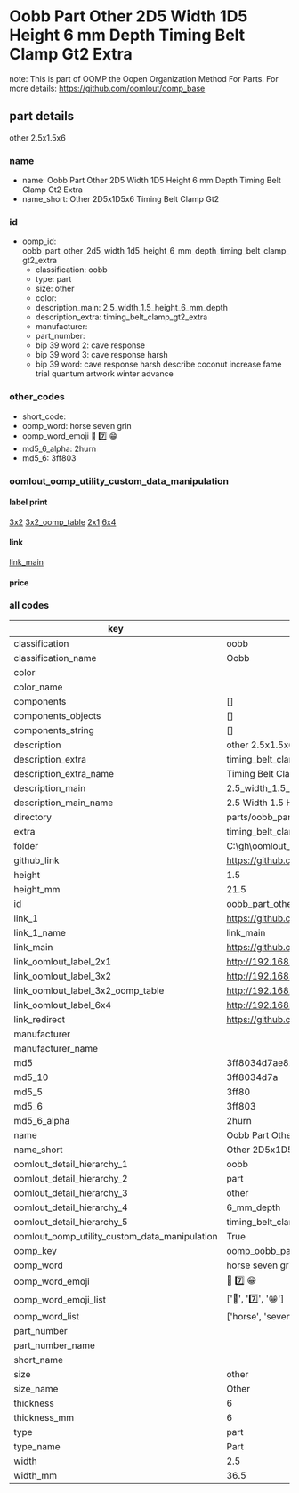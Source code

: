 # Oobb Part Other 2D5 Width 1D5 Height 6 mm Depth Timing Belt Clamp Gt2 Extra  

note: This is part of OOMP the Oopen Organization Method For Parts. For more details: https://github.com/oomlout/oomp_base

##  part details
  



other 2.5x1.5x6



### name
* name: Oobb Part Other 2D5 Width 1D5 Height 6 mm Depth Timing Belt Clamp Gt2 Extra
* name_short: Other 2D5x1D5x6 Timing Belt Clamp Gt2
### id
* oomp_id: oobb_part_other_2d5_width_1d5_height_6_mm_depth_timing_belt_clamp_gt2_extra
  * classification: oobb
  * type: part
  * size: other
  * color: 
  * description_main: 2.5_width_1.5_height_6_mm_depth
  * description_extra: timing_belt_clamp_gt2_extra
  * manufacturer: 
  * part_number: 
  * bip 39 word 2: cave response
  * bip 39 word 3: cave response harsh
  * bip 39 word: cave response harsh describe coconut increase fame trial quantum artwork winter advance

### other_codes
* short_code: 
* oomp_word: horse seven grin
* oomp_word_emoji :horse: :seven: :grin:
* md5_6_alpha: 2hurn
* md5_6: 3ff803






### oomlout_oomp_utility_custom_data_manipulation
#### label print
[3x2](http://192.168.1.245:1112/?label=oomp%202hurn)
[3x2_oomp_table](http://192.168.1.108:1112/?label=oomp%202hurn)
[2x1](http://192.168.1.242:1112/?label=oomp%202hurn)
[6x4](http://192.168.1.55:1112/?label=oomp%202hurn)    

#### link

[link_main](https://github.com/oomlout/oomlout_oobb_version_4_generated_parts/tree/main/navigation_oomp/oobb/part/other/2.5_width_1.5_height_6_mm_depth/timing_belt_clamp_gt2_extra/part)                              

#### price







### all codes 
| key | value |  
| --- | --- |  
| classification | oobb |  
| classification_name | Oobb |  
| color |  |  
| color_name |  |  
| components | [] |  
| components_objects | [] |  
| components_string | [] |  
| description | other 2.5x1.5x6 |  
| description_extra | timing_belt_clamp_gt2_extra |  
| description_extra_name | Timing Belt Clamp Gt2 Extra |  
| description_main | 2.5_width_1.5_height_6_mm_depth |  
| description_main_name | 2.5 Width 1.5 Height 6 mm Depth |  
| directory | parts/oobb_part_other_2d5_width_1d5_height_6_mm_depth_timing_belt_clamp_gt2_extra |  
| extra | timing_belt_clamp_gt2 |  
| folder | C:\gh\oomlout_oobb_version_4_generated_parts\parts\oobb_part_other_2d5_width_1d5_height_6_mm_depth_timing_belt_clamp_gt2_extra |  
| github_link | https://github.com/oomlout/oomlout_oomp_part_src/tree/main/parts/oobb_part_other_2d5_width_1d5_height_6_mm_depth_timing_belt_clamp_gt2_extra |  
| height | 1.5 |  
| height_mm | 21.5 |  
| id | oobb_part_other_2d5_width_1d5_height_6_mm_depth_timing_belt_clamp_gt2_extra |  
| link_1 | https://github.com/oomlout/oomlout_oobb_version_4_generated_parts/tree/main/navigation_oomp/oobb/part/other/2.5_width_1.5_height_6_mm_depth/timing_belt_clamp_gt2_extra/part |  
| link_1_name | link_main |  
| link_main | https://github.com/oomlout/oomlout_oobb_version_4_generated_parts/tree/main/navigation_oomp/oobb/part/other/2.5_width_1.5_height_6_mm_depth/timing_belt_clamp_gt2_extra/part |  
| link_oomlout_label_2x1 | http://192.168.1.242:1112/?label=oomp%202hurn |  
| link_oomlout_label_3x2 | http://192.168.1.245:1112/?label=oomp%202hurn |  
| link_oomlout_label_3x2_oomp_table | http://192.168.1.108:1112/?label=oomp%202hurn |  
| link_oomlout_label_6x4 | http://192.168.1.55:1112/?label=oomp%202hurn |  
| link_redirect | https://github.com/oomlout/oomlout_oobb_version_4_generated_parts/tree/main/parts/oobb_other_2d5_1d5_06_ex_timing_belt_clamp_gt2 |  
| manufacturer |  |  
| manufacturer_name |  |  
| md5 | 3ff8034d7ae82a4dca9673b8d2ade926 |  
| md5_10 | 3ff8034d7a |  
| md5_5 | 3ff80 |  
| md5_6 | 3ff803 |  
| md5_6_alpha | 2hurn |  
| name | Oobb Part Other 2D5 Width 1D5 Height 6 mm Depth Timing Belt Clamp Gt2 Extra |  
| name_short | Other 2D5x1D5x6 Timing Belt Clamp Gt2 |  
| oomlout_detail_hierarchy_1 | oobb |  
| oomlout_detail_hierarchy_2 | part |  
| oomlout_detail_hierarchy_3 | other |  
| oomlout_detail_hierarchy_4 | 6_mm_depth |  
| oomlout_detail_hierarchy_5 | timing_belt_clamp_gt2_extra |  
| oomlout_oomp_utility_custom_data_manipulation | True |  
| oomp_key | oomp_oobb_part_other_2d5_width_1d5_height_6_mm_depth_timing_belt_clamp_gt2_extra |  
| oomp_word | horse seven grin |  
| oomp_word_emoji | :horse: :seven: :grin: |  
| oomp_word_emoji_list | [':horse:', ':seven:', ':grin:'] |  
| oomp_word_list | ['horse', 'seven', 'grin'] |  
| part_number |  |  
| part_number_name |  |  
| short_name |  |  
| size | other |  
| size_name | Other |  
| thickness | 6 |  
| thickness_mm | 6 |  
| type | part |  
| type_name | Part |  
| width | 2.5 |  
| width_mm | 36.5 |  
